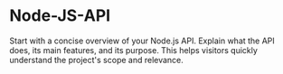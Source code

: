 # Node-JS-API
Start with a concise overview of your Node.js API. Explain what the API does, its main features, and its purpose. This helps visitors quickly understand the project's scope and relevance.
